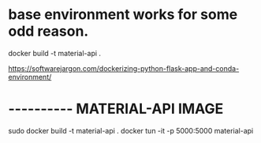 # base environment works for some odd reason.

docker build -t material-api .

https://softwarejargon.com/dockerizing-python-flask-app-and-conda-environment/

# ---------- MATERIAL-API IMAGE

sudo docker build -t material-api .
docker tun -it -p 5000:5000 material-api
